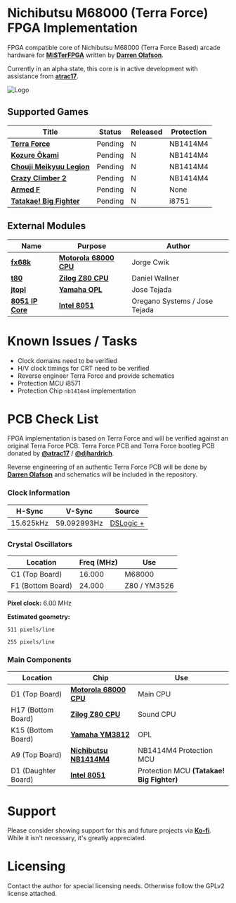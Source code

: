 
# Nichibutsu M68000 (Terra Force) FPGA Implementation

FPGA compatible core of Nichibutsu M68000 (Terra Force Based) arcade hardware for [**MiSTerFPGA**](https://github.com/MiSTer-devel/Main_MiSTer/wiki) written by [**Darren Olafson**](https://twitter.com/Darren__O). 

Currently in an alpha state, this core is in active development with assistance from [**atrac17**](https://github.com/atrac17).

![Logo](https://user-images.githubusercontent.com/32810066/160257413-889da2d8-f968-4bd1-9adc-fb22552f0455.png)

## Supported Games

| Title | Status | Released | Protection |
|------|---------|----------|------------|
[**Terra Force**](https://en.wikipedia.org/wiki/Nihon_Bussan)           | Pending | N | NB1414M4 |
[**Kozure Ōkami**](https://en.wikipedia.org/wiki/Nihon_Bussan)          | Pending | N | NB1414M4 |
[**Chouji Meikyuu Legion**](https://en.wikipedia.org/wiki/Nihon_Bussan) | Pending | N | NB1414M4 |
[**Crazy Climber 2**](https://en.wikipedia.org/wiki/Nihon_Bussan)       | Pending | N | NB1414M4 |
[**Armed F**](https://en.wikipedia.org/wiki/Formation_Armed_F)          | Pending | N | None     |
[**Tatakae! Big Fighter**](https://en.wikipedia.org/wiki/Nihon_Bussan)  | Pending | N | i8751    |

## External Modules

|Name| Purpose | Author |
|----|---------|--------|
| [**fx68k**](https://github.com/ijor/fx68k)                                                   | [**Motorola 68000 CPU**](https://en.wikipedia.org/wiki/Motorola_68000) | Jorge Cwik                    |
| [**t80**](https://opencores.org/projects/t80)                                                | [**Zilog Z80 CPU**](https://en.wikipedia.org/wiki/Zilog_Z80)           | Daniel Wallner                |
| [**jtopl**](https://github.com/jotego/jtopl)                                                 | [**Yamaha OPL**](https://en.wikipedia.org/wiki/Yamaha_OPL#OPL)         | Jose Tejada                   |
| [**8051 IP Core**](https://github.com/jotego/jtframe/blob/master/hdl/cpu/jtframe_8751mcu.v)  | [**Intel 8051**](https://en.wikipedia.org/wiki/Intel_8051)             | Oregano Systems / Jose Tejada |

# Known Issues / Tasks

- Clock domains need to be verified  
- H/V clock timings for CRT need to be verified  
- Reverse engineer Terra Force and provide schematics  
- Protection MCU i8571  
- Protection Chip `nb1414m4` implementation  

# PCB Check List

FPGA implementation is based on Terra Force and will be verified against an original Terra Force PCB. Terra Force PCB and Terra Force bootleg PCB donated by [**@atrac17**](https://twitter.com/_atrac17) / [**@djhardrich**](https://twitter.com/djhardrich).

Reverse engineering of an authentic Terra Force PCB will be done by [**Darren Olafson**](https://twitter.com/Darren__O) and schematics will be included in the repository.

### Clock Information

H-Sync      | V-Sync      | Source           |
------------|-------------|------------------|
15.625kHz   | 59.092993Hz | [DSLogic +]()    |

### Crystal Oscillators

Location           | Freq (MHz) | Use          |
-------------------|------------|--------------|
C1 (Top Board)     | 16.000     | M68000       |
F1 (Bottom Board)  | 24.000     | Z80 / YM3526 |

**Pixel clock:** 6.00 MHz

**Estimated geometry:**

    511 pixels/line
  
    255 pixels/line

### Main Components

Location | Chip | Use |
---------|------|-----|
D1  (Top Board)      | [**Motorola 68000 CPU**](https://en.wikipedia.org/wiki/Motorola_68000)                                                                                                                           | Main CPU                                  |
H17 (Bottom Board)   | [**Zilog Z80 CPU**](https://en.wikipedia.org/wiki/Zilog_Z80)                                                                                                                                     | Sound CPU                                 |
K15 (Bottom Board)   | [**Yamaha YM3812**](https://en.wikipedia.org/wiki/Yamaha_OPL#OPL2)                                                                                                                               | OPL                                       |
A9  (Top Board)      | [**Nichibutsu NB1414M4**](https://raw.githubusercontent.com/va7deo/TerraForce/main/doc/Terra%20Force%2026494/Terra%20Force%2026494%20Front.jpg?token=GHSAT0AAAAAABKJR6W6CVBT5FROK2UKF75KYTXT2BA) | NB1414M4 Protection MCU                   |
D1  (Daughter Board) | [**Intel 8051**](https://en.wikipedia.org/wiki/Intel_8051)                                                                                                                                       | Protection MCU **(Tatakae! Big Fighter)** |

# Support

Please consider showing support for this and future projects via [**Ko-fi**](https://ko-fi.com/darreno). While it isn't necessary, it's greatly appreciated.

# Licensing

Contact the author for special licensing needs. Otherwise follow the GPLv2 license attached.
